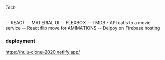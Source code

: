 ###### Tech

-- REACT
-- MATERIAL UI
-- FLEXBOX
-- TMDB - API calls to a movie service
-- React flip move for AMIMATIONS
-- Delpoy on Firebase hosting

### deployment

https://hulu-clone-2020.netlify.app/
